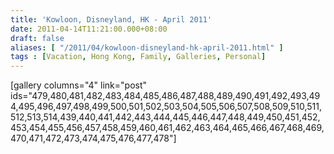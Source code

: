```yaml
---
title: 'Kowloon, Disneyland, HK - April 2011'
date: 2011-04-14T11:21:00.000+08:00
draft: false
aliases: [ "/2011/04/kowloon-disneyland-hk-april-2011.html" ]
tags : [Vacation, Hong Kong, Family, Galleries, Personal]
---
```


  
  
\[gallery columns="4" link="post" ids="479,480,481,482,483,484,485,486,487,488,489,490,491,492,493,494,495,496,497,498,499,500,501,502,503,504,505,506,507,508,509,510,511,512,513,514,439,440,441,442,443,444,445,446,447,448,449,450,451,452,453,454,455,456,457,458,459,460,461,462,463,464,465,466,467,468,469,470,471,472,473,474,475,476,477,478"\]